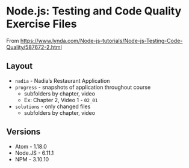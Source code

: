# Node.js: Testing and Code Quality Exercise Files

From https://www.lynda.com/Node-js-tutorials/Node-js-Testing-Code-Quality/587672-2.html

## Layout

- `nadia` - Nadia’s Restaurant Application
- `progress` - snapshots of application throughout course
  - subfolders by chapter, video
  - Ex: Chapter 2, Video 1 - `02_01`
- `solutions` - only changed files
  - subfolders by chapter, video

## Versions

- Atom - 1.18.0
- Node.JS - 6.11.1
- NPM - 3.10.10
